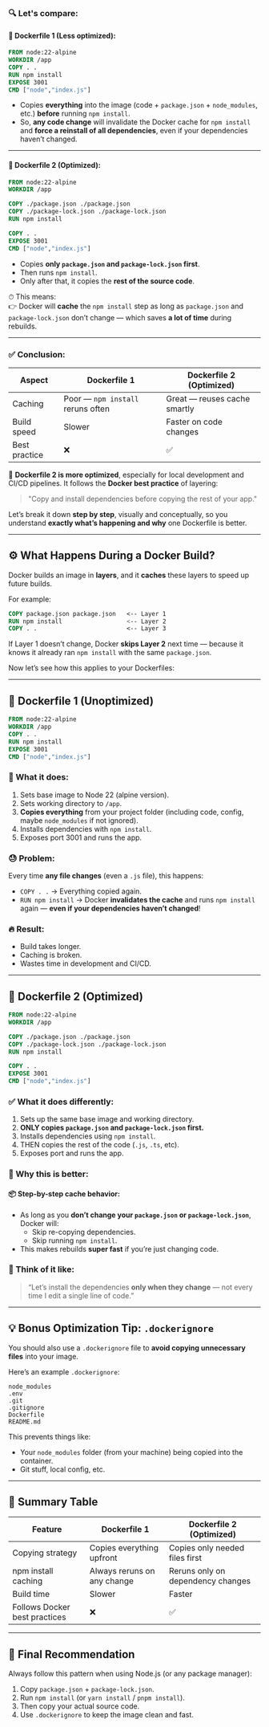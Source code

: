 ### 🔍 Let's compare:

#### 🔹 **Dockerfile 1** (Less optimized):
```Dockerfile
FROM node:22-alpine
WORKDIR /app
COPY . .
RUN npm install
EXPOSE 3001
CMD ["node","index.js"]
```

- Copies **everything** into the image (code + `package.json` + `node_modules`, etc.) **before** running `npm install`.
- So, **any code change** will invalidate the Docker cache for `npm install` and **force a reinstall of all dependencies**, even if your dependencies haven’t changed.

---

#### 🔹 **Dockerfile 2** (Optimized):
```Dockerfile
FROM node:22-alpine
WORKDIR /app

COPY ./package.json ./package.json
COPY ./package-lock.json ./package-lock.json
RUN npm install

COPY . .
EXPOSE 3001
CMD ["node","index.js"]
```

- Copies **only `package.json` and `package-lock.json` first**.
- Then runs `npm install`.
- Only after that, it copies the **rest of the source code**.
  
⏱ This means:  
👉 Docker will **cache** the `npm install` step as long as `package.json` and `package-lock.json` don’t change — which saves **a lot of time** during rebuilds.

---

### ✅ **Conclusion:**

| Aspect        | Dockerfile 1              | Dockerfile 2 (Optimized)       |
|---------------|---------------------------|--------------------------------|
| Caching       | Poor — `npm install` reruns often | Great — reuses cache smartly |
| Build speed   | Slower                    | Faster on code changes        |
| Best practice | ❌                        | ✅                            |

🧠 **Dockerfile 2 is more optimized**, especially for local development and CI/CD pipelines. It follows the **Docker best practice** of layering:  
> "Copy and install dependencies before copying the rest of your app."


Let’s break it down **step by step**, visually and conceptually, so you understand **exactly what’s happening and why** one Dockerfile is better.

---

## ⚙️ What Happens During a Docker Build?

Docker builds an image in **layers**, and it **caches** these layers to speed up future builds.

For example:
```Dockerfile
COPY package.json package.json   <-- Layer 1
RUN npm install                  <-- Layer 2
COPY . .                         <-- Layer 3
```

If Layer 1 doesn’t change, Docker **skips Layer 2** next time — because it knows it already ran `npm install` with the same `package.json`.

Now let’s see how this applies to your Dockerfiles:

---

## 📄 Dockerfile 1 (Unoptimized)

```Dockerfile
FROM node:22-alpine
WORKDIR /app
COPY . .
RUN npm install
EXPOSE 3001
CMD ["node","index.js"]
```

### 🔄 What it does:
1. Sets base image to Node 22 (alpine version).
2. Sets working directory to `/app`.
3. **Copies everything** from your project folder (including code, config, maybe `node_modules` if not ignored).
4. Installs dependencies with `npm install`.
5. Exposes port 3001 and runs the app.

### 😓 Problem:
Every time **any file changes** (even a `.js` file), this happens:
- `COPY . .` → Everything copied again.
- `RUN npm install` → Docker **invalidates the cache** and runs `npm install` again — **even if your dependencies haven’t changed**!

### 🔥 Result:
- Build takes longer.
- Caching is broken.
- Wastes time in development and CI/CD.

---

## 📄 Dockerfile 2 (Optimized)

```Dockerfile
FROM node:22-alpine
WORKDIR /app

COPY ./package.json ./package.json
COPY ./package-lock.json ./package-lock.json
RUN npm install

COPY . .
EXPOSE 3001
CMD ["node","index.js"]
```

### ✅ What it does differently:
1. Sets up the same base image and working directory.
2. **ONLY copies `package.json` and `package-lock.json` first.**
3. Installs dependencies using `npm install`.
4. THEN copies the rest of the code (`.js`, `.ts`, etc).
5. Exposes port and runs the app.

### 🎯 Why this is better:

#### 📦 Step-by-step cache behavior:
- As long as you **don’t change your `package.json` or `package-lock.json`**, Docker will:
  - Skip re-copying dependencies.
  - Skip running `npm install`.
- This makes rebuilds **super fast** if you’re just changing code.

### 🧠 Think of it like:
> “Let’s install the dependencies **only when they change** — not every time I edit a single line of code.”

---

## 💡 Bonus Optimization Tip: `.dockerignore`

You should also use a `.dockerignore` file to **avoid copying unnecessary files** into your image.

Here’s an example `.dockerignore`:
```
node_modules
.env
.git
.gitignore
Dockerfile
README.md
```

This prevents things like:
- Your `node_modules` folder (from your machine) being copied into the container.
- Git stuff, local config, etc.

---

## 🧾 Summary Table

| Feature                     | Dockerfile 1                  | Dockerfile 2 (Optimized)       |
|----------------------------|-------------------------------|--------------------------------|
| Copying strategy           | Copies everything upfront      | Copies only needed files first |
| npm install caching        | Always reruns on any change   | Reruns only on dependency changes |
| Build time                 | Slower                        | Faster                         |
| Follows Docker best practices | ❌                           | ✅                             |

---

## 🚀 Final Recommendation

Always follow this pattern when using Node.js (or any package manager):

1. Copy `package.json` + `package-lock.json`.
2. Run `npm install` (or `yarn install` / `pnpm install`).
3. Then copy your actual source code.
4. Use `.dockerignore` to keep the image clean and fast.